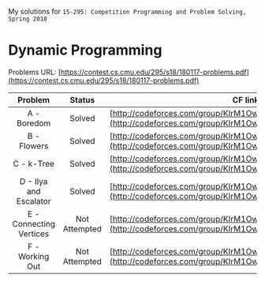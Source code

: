 My solutions for `15-295: Competition Programming and Problem Solving, Spring 2018`

# Dynamic Programming
Problems URL: [https://contest.cs.cmu.edu/295/s18/180117-problems.pdf](https://contest.cs.cmu.edu/295/s18/180117-problems.pdf)

| Problem | Status |  CF link |
|:-------:|:------:|---------|
| A - Boredom | Solved | [http://codeforces.com/group/KIrM1Owd8u/contest/219155/problem/A](http://codeforces.com/group/KIrM1Owd8u/contest/219155/problem/A) |
| B - Flowers | Solved | [http://codeforces.com/group/KIrM1Owd8u/contest/219155/problem/B](http://codeforces.com/group/KIrM1Owd8u/contest/219155/problem/B) |
| C - k-Tree | Solved |  [http://codeforces.com/group/KIrM1Owd8u/contest/219155/problem/C](http://codeforces.com/group/KIrM1Owd8u/contest/219155/problem/C) |
| D - Ilya and Escalator | Solved | [http://codeforces.com/group/KIrM1Owd8u/contest/219155/problem/D](http://codeforces.com/group/KIrM1Owd8u/contest/219155/problem/D) |
| E - Connecting Vertices | Not Attempted | [http://codeforces.com/group/KIrM1Owd8u/contest/219155/problem/E](http://codeforces.com/group/KIrM1Owd8u/contest/219155/problem/E) |
| F - Working Out | Not Attempted | [http://codeforces.com/group/KIrM1Owd8u/contest/219155/problem/F](http://codeforces.com/group/KIrM1Owd8u/contest/219155/problem/F) |

 
